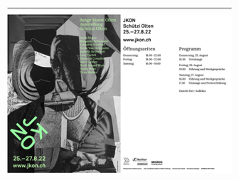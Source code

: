<hr>
<a href="images/flyers/JKON2022_Flyer.jpg">
	<img src="images/flyers/JKON2022_Flyer.jpg" width="700" />
</a>
